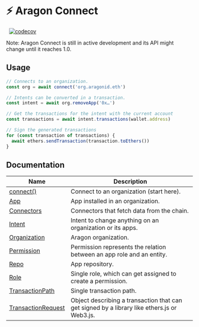 # ⚡ Aragon Connect

[<img src="https://img.shields.io/npm/v/@aragon/connect" alt="" />](https://www.npmjs.com/package/@aragon/connect) [<img src="https://img.shields.io/bundlephobia/minzip/@aragon/connect" alt="" />](https://bundlephobia.com/result?p=@aragon/connect) [![codecov](https://codecov.io/gh/aragon/connect/branch/master/graph/badge.svg)](https://codecov.io/gh/aragon/connect)

Note: Aragon Connect is still in active development and its API might change until it reaches 1.0.

## Usage

```js
// Connects to an organization.
const org = await connect('org.aragonid.eth')

// Intents can be converted in a transaction.
const intent = await org.removeApp('0x…')

// Get the transactions for the intent with the current account
const transactions = await intent.transactions(wallet.address)

// Sign the generated transactions
for (const transaction of transactions) {
  await ethers.sendTransaction(transaction.toEthers())
}
```

## Documentation

| Name                                              | Description                                                                                 |
| ------------------------------------------------- | ------------------------------------------------------------------------------------------- |
| [connect()](docs/connect.md)                      | Connect to an organization (start here).                                                    |
| [App](docs/app.md)                                | App installed in an organization.                                                           |
| [Connectors](docs/connectors.md)                  | Connectors that fetch data from the chain.                                                  |
| [Intent](docs/intent.md)                          | Intent to change anything on an organization or its apps.                                   |
| [Organization](docs/organization.md)              | Aragon organization.                                                                        |
| [Permission](docs/permission.md)                  | Permission represents the relation between an app role and an entity.                       |
| [Repo](docs/repo.md)                              | App repository.                                                                             |
| [Role](docs/role.md)                              | Single role, which can get assigned to create a permission.                                 |
| [TransactionPath](docs/transaction-path.md)       | Single transaction path.                                                                    |
| [TransactionRequest](docs/transaction-request.md) | Object describing a transaction that can get signed by a library like ethers.js or Web3.js. |
